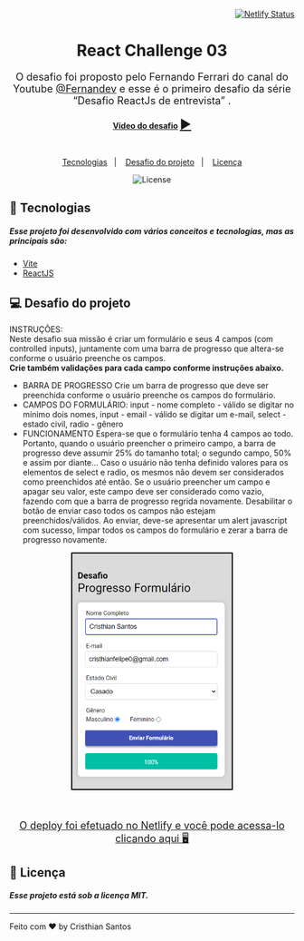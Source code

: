 <div align="right">

[![Netlify Status](https://api.netlify.com/api/v1/badges/e3c52228-d2d0-4ecd-a86e-d5663fc30ca7/deploy-status)](https://app.netlify.com/sites/luxury-faun-0dfe38/deploys)

</div>

<h1 align="center"> React Challenge 03 </h1>

<p align="center" style="font-size: 18px;">O desafio foi proposto pelo Fernando Ferrari do canal do Youtube <a href="https://www.youtube.com/@fernandev1/">@Fernandev</a> e esse é o primeiro desafio da série “Desafio ReactJs de entrevista” .
</p>

<p align="center" >
<strong>
<a href="https://www.youtube.com/watch?v=ngcH4e2RTUM">Vídeo do desafio</a>
</strong>
<a style="font-size: 22px;" href="https://www.youtube.com/watch?v=ngcH4e2RTUM"> ▶️ </a>
</p>

<br/>
<p align="center">
  <a href="#-tecnologias">Tecnologias</a>&nbsp;&nbsp;&nbsp;|&nbsp;&nbsp;&nbsp;
  <a href="#-projeto">Desafio do projeto</a>&nbsp;&nbsp;&nbsp;|&nbsp;&nbsp;&nbsp;
  <a href="#memo-licença">Licença</a>
</p>

<p align="center">
  <img alt="License" src="https://img.shields.io/static/v1?label=license&message=MIT&color=49AA26&labelColor=000000">
</p>

## 🚀 Tecnologias

##### Esse projeto foi desenvolvido com vários conceitos e tecnologias, mas as principais são:

- [Vite](https://vitejs.dev/)
- [ReactJS](https://reactjs.org/)

## 💻 Desafio do projeto

<p>
INSTRUÇÕES:</br>
Neste desafio sua missão é criar um formulário e seus 4 campos (com controlled inputs),
juntamente com uma barra de progresso que altera-se conforme o usuário preenche os campos.
</br>
<strong>Crie também validações para cada campo conforme instruções abaixo.</strong>

- BARRA DE PROGRESSO
  Crie um barra de progresso que deve ser preenchida conforme o usuário preenche os campos do formulário.
  </br>
- CAMPOS DO FORMULÁRIO:
  input - nome completo - válido se digitar no mínimo dois nomes,
  input - email - válido se digitar um e-mail,
  select - estado civil,
  radio - gênero
  </br>
- FUNCIONAMENTO
Espera-se que o formulário tenha 4 campos ao todo. Portanto, quando o usuário preencher
o primeiro campo, a barra de progresso deve assumir 25% do tamanho total;
o segundo campo, 50% e assim por diante...
Caso o usuário não tenha definido valores para os elementos de select e radio,
os mesmos não devem ser considerados como preenchidos até então.
Se o usuário preencher um campo e apagar seu valor, este campo deve ser considerado como vazio,
fazendo com que a barra de progresso regrida novamente.
Desabilitar o botão de enviar caso todos os campos não estejam preenchidos/válidos.
Ao enviar, deve-se apresentar um alert javascript com sucesso, limpar todos os campos
do formulário e zerar a barra de progresso novamente.
</p>

<p align="center">
    <img alt="App" style="height: 415px; border: 2px solid black" heigth src="./app.png" >
</p>
<br/>
<p style="font-size: 18px;" align="center">
    <a href="https://luxury-faun-0dfe38.netlify.app/">O deploy foi efetuado no Netlify e você pode acessa-lo clicando aqui 🖥️</a>
</p>

## :memo: Licença

##### Esse projeto está sob a licença MIT.

---

Feito com ♥ by Cristhian Santos
